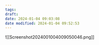 ```yaml
---
tags: 
draft: 
date: 2024-01-04 09:03:08
date modified: 2024-01-04 09:52:53
---
```


![[Screenshot2024001004009050046.png]]